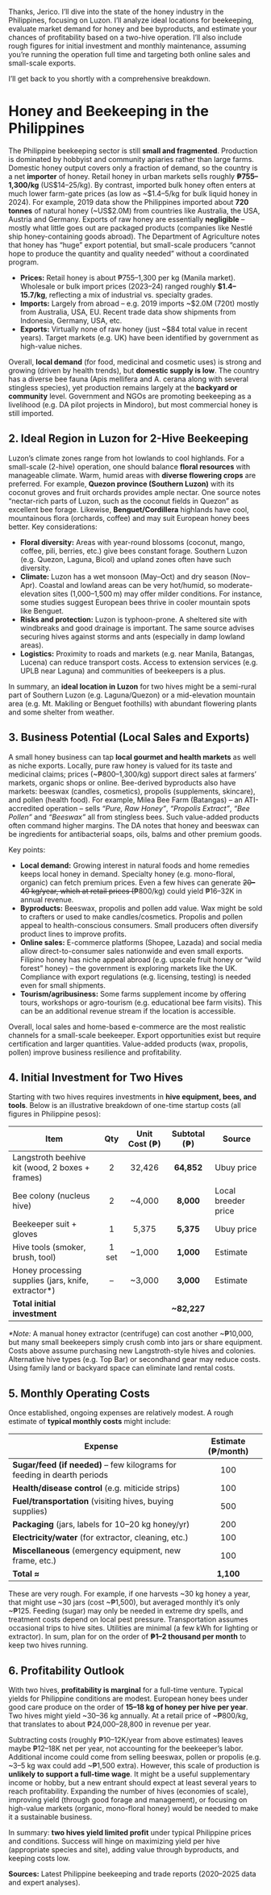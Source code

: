 Thanks, Jerico. I’ll dive into the state of the honey industry in the Philippines, focusing on Luzon. I’ll analyze ideal locations for beekeeping, evaluate market demand for honey and bee byproducts, and estimate your chances of profitability based on a two-hive operation. I’ll also include rough figures for initial investment and monthly maintenance, assuming you’re running the operation full time and targeting both online sales and small-scale exports.

I’ll get back to you shortly with a comprehensive breakdown.


# Honey and Beekeeping in the Philippines

&#x20;The Philippine beekeeping sector is still **small and fragmented**.  Production is dominated by hobbyist and community apiaries rather than large farms. Domestic honey output covers only a fraction of demand, so the country is a net **importer** of honey.  Retail honey in urban markets sells roughly **₱755–1,300/kg** (US\$14–25/kg).  By contrast, imported bulk honey often enters at much lower farm-gate prices (as low as \~\$1.4–5/kg for bulk liquid honey in 2024).  For example, 2019 data show the Philippines imported about **720 tonnes** of natural honey (\~US\$2.0M) from countries like Australia, the USA, Austria and Germany.  Exports of raw honey are essentially **negligible** – mostly what little goes out are packaged products (companies like Nestlé ship honey-containing goods abroad).  The Department of Agriculture notes that honey has “huge” export potential, but small-scale producers “cannot hope to produce the quantity and quality needed” without a coordinated program.

* **Prices:** Retail honey is about ₱755–1,300 per kg (Manila market).  Wholesale or bulk import prices (2023–24) ranged roughly **\$1.4–15.7/kg**, reflecting a mix of industrial vs. specialty grades.
* **Imports:** Largely from abroad – e.g. 2019 imports \~\$2.0M (720t) mostly from Australia, USA, EU.  Recent trade data show shipments from Indonesia, Germany, USA, etc.
* **Exports:** Virtually none of raw honey (just \~\$84 total value in recent years).  Target markets (e.g. UK) have been identified by government as high-value niches.

Overall, **local demand** (for food, medicinal and cosmetic uses) is strong and growing (driven by health trends), but **domestic supply is low**. The country has a diverse bee fauna (Apis mellifera and A. cerana along with several stingless species), yet production remains largely at the **backyard or community** level.  Government and NGOs are promoting beekeeping as a livelihood (e.g. DA pilot projects in Mindoro), but most commercial honey is still imported.

## 2. Ideal Region in Luzon for 2-Hive Beekeeping

Luzon’s climate zones range from hot lowlands to cool highlands.  For a small-scale (2-hive) operation, one should balance **floral resources** with manageable climate.  Warm, humid areas with **diverse flowering crops** are preferred.  For example, **Quezon province (Southern Luzon)** with its coconut groves and fruit orchards provides ample nectar.  One source notes “nectar-rich parts of Luzon, such as the coconut fields in Quezon” as excellent bee forage.  Likewise, **Benguet/Cordillera** highlands have cool, mountainous flora (orchards, coffee) and may suit European honey bees better.  Key considerations:

* **Floral diversity:** Areas with year-round blossoms (coconut, mango, coffee, pili, berries, etc.) give bees constant forage.  Southern Luzon (e.g. Quezon, Laguna, Bicol) and upland zones often have such diversity.
* **Climate:** Luzon has a wet monsoon (May–Oct) and dry season (Nov–Apr).  Coastal and lowland areas can be very hot/humid, so moderate-elevation sites (1,000–1,500 m) may offer milder conditions.  For instance, some studies suggest European bees thrive in cooler mountain spots like Benguet.
* **Risks and protection:** Luzon is typhoon-prone.  A sheltered site with windbreaks and good drainage is important.  The same source advises securing hives against storms and ants (especially in damp lowland areas).
* **Logistics:** Proximity to roads and markets (e.g. near Manila, Batangas, Lucena) can reduce transport costs.  Access to extension services (e.g. UPLB near Laguna) and communities of beekeepers is a plus.

In summary, an **ideal location in Luzon** for two hives might be a semi-rural part of Southern Luzon (e.g. Laguna/Quezon) or a mid-elevation mountain area (e.g. Mt. Makiling or Benguet foothills) with abundant flowering plants and some shelter from weather.

## 3. Business Potential (Local Sales and Exports)

&#x20;A small honey business can tap **local gourmet and health markets** as well as niche exports. Locally, pure raw honey is valued for its taste and medicinal claims; prices (\~₱800–1,300/kg) support direct sales at farmers’ markets, organic shops or online.  Bee-derived byproducts also have markets: beeswax (candles, cosmetics), propolis (supplements, skincare), and pollen (health food).  For example, Milea Bee Farm (Batangas) – an ATI-accredited operation – sells *“Pure, Raw Honey”*, *“Propolis Extract”*, *“Bee Pollen”* and *“Beeswax”* all from stingless bees.  Such value-added products often command higher margins.  The DA notes that honey and beeswax can be ingredients for antibacterial soaps, oils, balms and other premium goods.

Key points:

* **Local demand:** Growing interest in natural foods and home remedies keeps local honey in demand. Specialty honey (e.g. mono-floral, organic) can fetch premium prices.  Even a few hives can generate ~~20–40 kg/year, which at retail prices (~~₱800/kg) could yield ₱16–32K in annual revenue.
* **Byproducts:** Beeswax, propolis and pollen add value.  Wax might be sold to crafters or used to make candles/cosmetics.  Propolis and pollen appeal to health-conscious consumers.  Small producers often diversify product lines to improve profits.
* **Online sales:** E-commerce platforms (Shopee, Lazada) and social media allow direct-to-consumer sales nationwide and even small exports.  Filipino honey has niche appeal abroad (e.g. upscale fruit honey or “wild forest” honey) – the government is exploring markets like the UK.  Compliance with export regulations (e.g. licensing, testing) is needed even for small shipments.
* **Tourism/agribusiness:** Some farms supplement income by offering tours, workshops or agro-tourism (e.g. educational bee farm visits).  This can be an additional revenue stream if the location is accessible.

Overall, local sales and home-based e-commerce are the most realistic channels for a small-scale beekeeper. Export opportunities exist but require certification and larger quantities. Value-added products (wax, propolis, pollen) improve business resilience and profitability.

## 4. Initial Investment for Two Hives

&#x20;Starting with two hives requires investments in **hive equipment, bees, and tools**.  Below is an illustrative breakdown of one-time startup costs (all figures in Philippine pesos):

| **Item**                                             | **Qty** | **Unit Cost (₱)** | **Subtotal (₱)** | **Source**          |
| ---------------------------------------------------- | :-----: | :---------------: | :--------------: | ------------------- |
| Langstroth beehive kit (wood, 2 boxes + frames)      |    2    |       32,426      |    **64,852**    | Ubuy price          |
| Bee colony (nucleus hive)                            |    2    |      \~4,000      |     **8,000**    | Local breeder price |
| Beekeeper suit + gloves                              |    1    |       5,375       |     **5,375**    | Ubuy price          |
| Hive tools (smoker, brush, tool)                     |  1 set  |      \~1,000      |     **1,000**    | Estimate            |
| Honey processing supplies (jars, knife, extractor\*) |    –    |      \~3,000      |     **3,000**    | Estimate            |
| **Total initial investment**                         |         |                   |   **\~82,227**   |                     |

*\*Note:* A manual honey extractor (centrifuge) can cost another \~₱10,000, but many small beekeepers simply crush comb into jars or share equipment.  Costs above assume purchasing new Langstroth-style hives and colonies. Alternative hive types (e.g. Top Bar) or secondhand gear may reduce costs.  Using family land or backyard space can eliminate land rental costs.

## 5. Monthly Operating Costs

Once established, ongoing expenses are relatively modest. A rough estimate of **typical monthly costs** might include:

| **Expense**                                                              | **Estimate (₱/month)** |
| ------------------------------------------------------------------------ | :--------------------: |
| **Sugar/feed (if needed)** – few kilograms for feeding in dearth periods |           100          |
| **Health/disease control** (e.g. miticide strips)                        |           100          |
| **Fuel/transportation** (visiting hives, buying supplies)                |           500          |
| **Packaging** (jars, labels for 10–20 kg honey/yr)                       |           200          |
| **Electricity/water** (for extractor, cleaning, etc.)                    |           100          |
| **Miscellaneous** (emergency equipment, new frame, etc.)                 |           100          |
| **Total ≈**                                                              |        **1,100**       |

These are very rough. For example, if one harvests \~30 kg honey a year, that might use \~30 jars (cost \~₱1,500), but averaged monthly it’s only \~₱125.  Feeding (sugar) may only be needed in extreme dry spells, and treatment costs depend on local pest pressure.  Transportation assumes occasional trips to hive sites.  Utilities are minimal (a few kWh for lighting or extractor).  In sum, plan for on the order of **₱1–2 thousand per month** to keep two hives running.

## 6. Profitability Outlook

With two hives, **profitability is marginal** for a full-time venture.  Typical yields for Philippine conditions are modest.  European honey bees under good care produce on the order of **15–18 kg of honey per hive per year**.  Two hives might yield \~30–36 kg annually.  At a retail price of \~₱800/kg, that translates to about ₱24,000–28,800 in revenue per year.

Subtracting costs (roughly ₱10–12K/year from above estimates) leaves maybe ₱12–18K net per year, not accounting for the beekeeper’s labor.  Additional income could come from selling beeswax, pollen or propolis (e.g. \~3–5 kg wax could add \~₱1,500 extra).  However, this scale of production is **unlikely to support a full-time wage**.  It might be a useful supplementary income or hobby, but a new entrant should expect at least several years to reach profitability.  Expanding the number of hives (economies of scale), improving yield (through good forage and management), or focusing on high-value markets (organic, mono-floral honey) would be needed to make it a sustainable business.

In summary: **two hives yield limited profit** under typical Philippine prices and conditions. Success will hinge on maximizing yield per hive (appropriate species and site), adding value through byproducts, and keeping costs low.

**Sources:** Latest Philippine beekeeping and trade reports (2020–2025 data and expert analyses).

